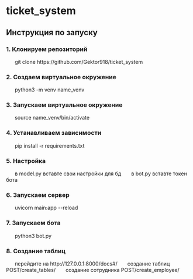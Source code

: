 <h1> ticket_system </h1>

<h2> Инструкция по запуску </h2>

<h3>1. Клонируем репозиторий </h3>
&nbsp &nbsp &nbsp git clone https://github.com/Gektor918/ticket_system

<h3>2. Создаем виртуальное окружение </h3>
&nbsp &nbsp &nbsp python3 -m venv name_venv

<h3>3. Запускаем виртуальное окружение </h3>
&nbsp &nbsp &nbsp source name_venv/bin/activate

<h3>4. Устанавливаем зависимости </h3>
&nbsp &nbsp &nbsp pip install -r requirements.txt

<h3>5. Настройка </h3>
&nbsp &nbsp &nbsp  в model.py вставте свои настройки для бд
&nbsp &nbsp &nbsp  в bot.py вставте токен бота

<h3>6. Запускаем сервер </h3>
&nbsp &nbsp &nbsp  uvicorn main:app --reload

<h3>7. Запускаем бота </h3>
&nbsp &nbsp &nbsp  python3 bot.py

<h3>8. Создание таблиц </h3>
&nbsp &nbsp &nbsp  перейдите на http://127.0.0.1:8000/docs#/
&nbsp &nbsp &nbsp  создание таблиц POST/create_tables/
&nbsp &nbsp &nbsp  создание сотрудника POST/create_employee/
